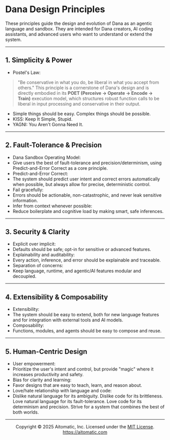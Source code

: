 # Dana Design Principles

These principles guide the design and evolution of Dana as an agentic language and sandbox. They are intended for Dana creators, AI coding assistants, and advanced users who want to understand or extend the system.

---

## 1. Simplicity & Power

- Postel's Law:
 > "Be conservative in what you do, be liberal in what you accept from others."
 This principle is a cornerstone of Dana's design and is directly embodied in its **POET (Perceive → Operate → Encode → Train)** execution model, which structures robust function calls to be liberal in input processing and conservative in their output.
- Simple things should be easy. Complex things should be possible.
- KISS: Keep It Simple, Stupid.
- YAGNI: You Aren't Gonna Need It.

---

## 2. Fault-Tolerance & Precision

- Dana Sandbox Operating Model:
 - Give users the best of fault-tolerance and precision/determinism, using Predict-and-Error Correct as a core principle.
- Predict-and-Error Correct:
 - The system should predict user intent and correct errors automatically when possible, but always allow for precise, deterministic control.
- Fail gracefully:
 - Errors should be actionable, non-catastrophic, and never leak sensitive information.
- Infer from context whenever possible:
 - Reduce boilerplate and cognitive load by making smart, safe inferences.

---

## 3. Security & Clarity

- Explicit over implicit:
 - Defaults should be safe; opt-in for sensitive or advanced features.
- Explainability and auditability:
 - Every action, inference, and error should be explainable and traceable.
- Separation of concerns:
 - Keep language, runtime, and agentic/AI features modular and decoupled.

---

## 4. Extensibility & Composability

- Extensibility:
 - The system should be easy to extend, both for new language features and for integration with external tools and AI models.
- Composability:
 - Functions, modules, and agents should be easy to compose and reuse.

---

## 5. Human-Centric Design

- User empowerment:
 - Prioritize the user's intent and control, but provide "magic" where it increases productivity and safety.
- Bias for clarity and learning:
 - Favor designs that are easy to teach, learn, and reason about.
- Love/hate relationship with language and code:
 - Dislike natural language for its ambiguity. Dislike code for its brittleness. Love natural language for its fault-tolerance. Love code for its determinism and precision. Strive for a system that combines the best of both worlds.

---
<p align="center">
Copyright © 2025 Aitomatic, Inc. Licensed under the <a href="../LICENSE.md">MIT License</a>.<br/>
<a href="https://aitomatic.com">https://aitomatic.com</a>
</p>